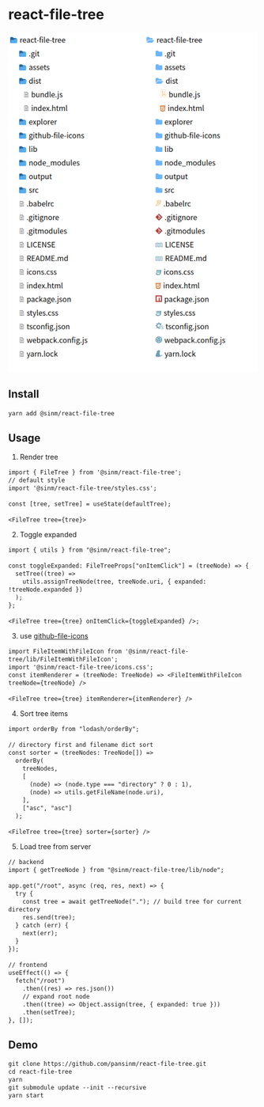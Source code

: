 # react-file-tree

![](./assets/appearence.png)

## Install

```bash
yarn add @sinm/react-file-tree
```

## Usage

1. Render tree

```tsx
import { FileTree } from '@sinm/react-file-tree';
// default style
import '@sinm/react-file-tree/styles.css';

const [tree, setTree] = useState(defaultTree);

<FileTree tree={tree}>
```

2. Toggle expanded

```tsx
import { utils } from "@sinm/react-file-tree";

const toggleExpanded: FileTreeProps["onItemClick"] = (treeNode) => {
  setTree((tree) =>
    utils.assignTreeNode(tree, treeNode.uri, { expanded: !treeNode.expanded })
  );
};

<FileTree tree={tree} onItemClick={toggleExpanded} />;
```

3. use [github-file-icons](https://github.com/homerchen19/github-file-icons)

```tsx
import FileItemWithFileIcon from '@sinm/react-file-tree/lib/FileItemWithFileIcon';
import '@sinm/react-file-tree/icons.css';
const itemRenderer = (treeNode: TreeNode) => <FileItemWithFileIcon treeNode={treeNode} />

<FileTree tree={tree} itemRenderer={itemRenderer} />
```

4. Sort tree items

```tsx
import orderBy from "lodash/orderBy";

// directory first and filename dict sort
const sorter = (treeNodes: TreeNode[]) =>
  orderBy(
    treeNodes,
    [
      (node) => (node.type === "directory" ? 0 : 1),
      (node) => utils.getFileName(node.uri),
    ],
    ["asc", "asc"]
  );

<FileTree tree={tree} sorter={sorter} />
```

5. Load tree from server

```tsx
// backend
import { getTreeNode } from "@sinm/react-file-tree/lib/node";

app.get("/root", async (req, res, next) => {
  try {
    const tree = await getTreeNode("."); // build tree for current directory
    res.send(tree);
  } catch (err) {
    next(err);
  }
});

// frontend
useEffect(() => {
  fetch("/root")
    .then((res) => res.json())
    // expand root node
    .then((tree) => Object.assign(tree, { expanded: true }))
    .then(setTree);
}, []);
```

## Demo

```
git clone https://github.com/pansinm/react-file-tree.git
cd react-file-tree
yarn
git submodule update --init --recursive
yarn start
```
